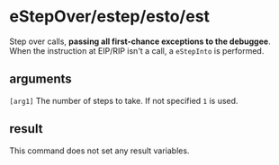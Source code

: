 # eStepOver/estep/esto/est

Step over calls, **passing all first-chance exceptions to the debuggee**. When the instruction at EIP/RIP isn't a call, a `eStepInto` is performed.

## arguments

`[arg1]` The number of steps to take. If not specified `1` is used.

## result

This command does not set any result variables.
